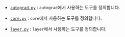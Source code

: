 
- [`autograd.py`](autograd.py) : `autograd`에서 사용하는 도구를 정의합니다.

- [`core.py`](core.py) : `core`에서 사용하는 도구를 정의합니다.

- [`layer.py`](layer.py) : `layer`에서 사용하는 도구를 정의합니다.
